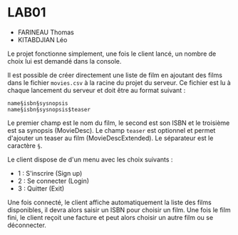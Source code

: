 # LAB01

- FARINEAU Thomas
- KITABDJIAN Léo

Le projet fonctionne simplement, une fois le client lancé, un nombre de choix lui est demandé dans la console.

Il est possible de créer directement une liste de film en ajoutant des films dans le fichier `movies.csv` à la racine du projet du serveur.
Ce fichier est lu à chaque lancement du serveur et doit être au format suivant :
```csv
name§isbn§sysnopsis
name§isbn§sysnopsis$teaser
```
Le premier champ est le nom du film, le second est son ISBN et le troisième est sa synopsis (MovieDesc).
Le champ `teaser` est optionnel et permet d'ajouter un teaser au film (MovieDescExtended).
Le séparateur est le caractère `§`.

Le client dispose de d'un menu avec les choix suivants :
- 1 : S'inscrire (Sign up)
- 2 : Se connecter (Login)
- 3 : Quitter (Exit)

Une fois connecté, le client affiche automatiquement la liste des films disponibles, il devra alors saisir un ISBN pour choisir un film.
Une fois le film fini, le client reçoit une facture et peut alors choisir un autre film ou se déconnecter.

